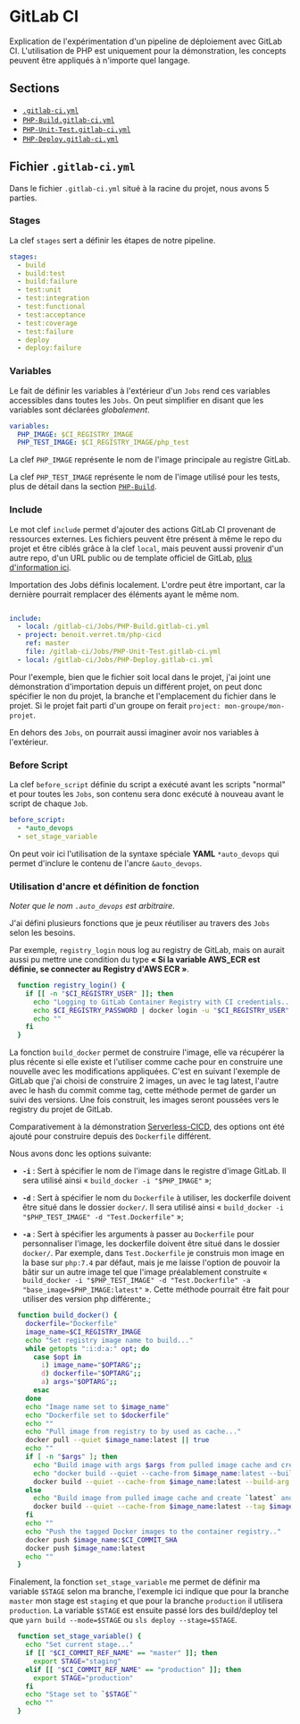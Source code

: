 # GitLab CI

Explication de l'expérimentation d'un pipeline de déploiement avec GitLab CI.
L'utilisation de PHP est uniquement pour la démonstration,
les concepts peuvent être appliqués à n'importe quel langage.

## Sections

- [`.gitlab-ci.yml`](##fichier-gitlab-ciyml`)
- [`PHP-Build.gitlab-ci.yml`](docs/PHP-Build.md)
- [`PHP-Unit-Test.gitlab-ci.yml`](docs/PHP-Unit-Test.md)
- [`PHP-Deploy.gitlab-ci.yml`](docs/PHP-Deploy.md)

## Fichier `.gitlab-ci.yml`

Dans le fichier `.gitlab-ci.yml` situé à la racine du projet, nous avons 5 parties.

### Stages

La clef `stages` sert a définir les étapes de notre pipeline.

```yml
stages:
  - build
  - build:test
  - build:failure
  - test:unit
  - test:integration
  - test:functional
  - test:acceptance
  - test:coverage
  - test:failure
  - deploy
  - deploy:failure
```

### Variables

Le fait de définir les variables à l'extérieur d'un `Jobs` rend ces variables accessibles dans toutes les `Jobs`.
On peut simplifier en disant que les variables sont déclarées *globalement*.

```yml
variables:
  PHP_IMAGE: $CI_REGISTRY_IMAGE
  PHP_TEST_IMAGE: $CI_REGISTRY_IMAGE/php_test
```

La clef `PHP_IMAGE` représente le nom de l'image principale au registre GitLab.

La clef `PHP_TEST_IMAGE` représente le nom de l'image utilisé pour les tests, plus de détail dans la section [`PHP-Build`](docs/PHP-Build.md).

### Include

Le mot clef `include` permet d'ajouter des actions GitLab CI provenant de ressources externes.
Les fichiers peuvent être présent à même le repo du projet et être ciblés grâce à la clef `local`, mais peuvent aussi provenir d'un autre repo, d'un URL public ou de template officiel de GitLab, [plus d'information ici](https://docs.gitlab.com/ee/ci/yaml/#include).

Importation des Jobs définis localement. L'ordre peut être important, car la dernière pourrait remplacer des éléments ayant le même nom.

```yml

include:
  - local: /gitlab-ci/Jobs/PHP-Build.gitlab-ci.yml
  - project: benoit.verret.tm/php-cicd
    ref: master
    file: /gitlab-ci/Jobs/PHP-Unit-Test.gitlab-ci.yml
  - local: /gitlab-ci/Jobs/PHP-Deploy.gitlab-ci.yml
```

Pour l'exemple, bien que le fichier soit local dans le projet, j'ai joint une démonstration d'importation depuis un différent projet, on peut donc spécifier le non du projet, la branche et l'emplacement du fichier dans le projet. Si le projet fait parti d'un groupe on ferait `project: mon-groupe/mon-projet`.

En dehors des `Jobs`, on pourrait aussi imaginer avoir nos variables à l'extérieur.

### Before Script

La clef `before_script` définie du script a exécuté avant les scripts "normal" et pour toutes les `Jobs`, son contenu sera donc exécuté à nouveau avant le script de chaque `Job`.

```yml
before_script:
  - *auto_devops
  - set_stage_variable
```

On peut voir ici l'utilisation de la syntaxe spéciale **YAML** `*auto_devops` qui permet d'inclure le contenu de l'ancre `&auto_devops`.

### Utilisation d'ancre et définition de fonction

*Noter que le nom `.auto_devops` est arbitraire.*

J'ai défini plusieurs fonctions que je peux réutiliser au travers des `Jobs` selon les besoins.

Par exemple, `registry_login` nous log au registry de GitLab, mais on aurait aussi pu mettre une condition du type **« Si la variable AWS_ECR est définie, se connecter au Registry d'AWS ECR »**.

```sh
  function registry_login() {
    if [[ -n "$CI_REGISTRY_USER" ]]; then
      echo "Logging to GitLab Container Registry with CI credentials..."
      echo $CI_REGISTRY_PASSWORD | docker login -u "$CI_REGISTRY_USER" --password-stdin "$CI_REGISTRY"
      echo ""
    fi
  }
```

La fonction `build_docker` permet de construire l'image, elle va récupérer la plus récente si elle existe et l'utiliser comme cache pour en construire une nouvelle avec les modifications appliquées. C'est en suivant l'exemple de GitLab que j'ai choisi de construire 2 images, un avec le tag latest, l'autre avec le hash du commit comme tag, cette méthode permet de garder un suivi des versions. Une fois construit, les images seront poussées vers le registry du projet de GitLab.

Comparativement à la démonstration [Serverless-CICD](https://gitlab.com/benoit.verret.tm/serverless-cicd), des options ont été ajouté pour construire depuis des `Dockerfile` différent.

Nous avons donc les options suivante:

- **`-i`** : Sert à spécifier le nom de l'image dans le registre d'image GitLab. Il sera utilisé ainsi « `build_docker -i "$PHP_IMAGE"` »;

- **`-d`** : Sert à spécifier le nom du `Dockerfile` à utiliser, les dockerfile doivent être situé dans le dossier `docker/`. Il sera utilisé ainsi « `build_docker -i "$PHP_TEST_IMAGE" -d "Test.Dockerfile"` »;

- **`-a`** : Sert à spécifier les arguments à passer au `Dockerfile` pour personnaliser l'image, les dockerfile doivent être situé dans le dossier `docker/`. Par exemple, dans `Test.Dockerfile` je construis mon image en la base sur `php:7.4` par défaut, mais je me laisse l'option de pouvoir la bâtir sur un autre image tel que l'image préalablement construite « `build_docker -i "$PHP_TEST_IMAGE" -d "Test.Dockerfile" -a "base_image=$PHP_IMAGE:latest"` ». Cette méthode pourrait être fait pour utiliser des version php différente.;

```sh
  function build_docker() {
    dockerfile="Dockerfile"
    image_name=$CI_REGISTRY_IMAGE
    echo "Set registry image name to build..."
    while getopts ":i:d:a:" opt; do
      case $opt in
        i) image_name="$OPTARG";;
        d) dockerfile="$OPTARG";;
        a) args="$OPTARG";;
      esac
    done
    echo "Image name set to $image_name"
    echo "Dockerfile set to $dockerfile"
    echo ""
    echo "Pull image from registry to by used as cache..."
    docker pull --quiet $image_name:latest || true
    echo ""
    if [ -n "$args" ]; then
      echo "Build image with args $args from pulled image cache and create `latest` and `commit_sha` tags..."
      echo "docker build --quiet --cache-from $image_name:latest --build-arg $args --tag $image_name:$CI_COMMIT_SHA --tag $image_name:latest -f 'docker/$dockerfile' 'docker/'"
      docker build --quiet --cache-from $image_name:latest --build-arg $args --tag $image_name:$CI_COMMIT_SHA --tag $image_name:latest -f "docker/$dockerfile" "docker/"
    else
      echo "Build image from pulled image cache and create `latest` and `commit_sha` tags..."
      docker build --quiet --cache-from $image_name:latest --tag $image_name:$CI_COMMIT_SHA --tag $image_name:latest -f "docker/$dockerfile" "docker/"
    fi
    echo ""
    echo "Push the tagged Docker images to the container registry.."
    docker push $image_name:$CI_COMMIT_SHA
    docker push $image_name:latest
    echo ""
  }
```

Finalement, la fonction `set_stage_variable` me permet de définir ma variable `$STAGE` selon ma branche, l'exemple ici indique que pour la branche `master` mon stage est `staging` et que pour la branche `production` il utilisera `production`. La variable `$STAGE` est ensuite passé lors des build/deploy tel que `yarn build --mode=$STAGE` ou `sls deploy --stage=$STAGE`.

```sh
  function set_stage_variable() {
    echo "Set current stage..."
    if [[ "$CI_COMMIT_REF_NAME" == "master" ]]; then
      export STAGE="staging"
    elif [[ "$CI_COMMIT_REF_NAME" == "production" ]]; then
      export STAGE="production"
    fi
    echo "Stage set to `$STAGE`"
    echo ""
  }
```
